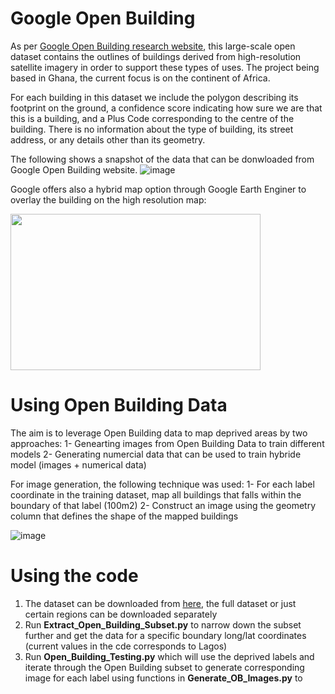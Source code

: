 # Google Open Building 

As per [Google Open Building research website](https://sites.research.google/open-buildings/), this large-scale open dataset contains the outlines of buildings 
derived from high-resolution satellite imagery in order to support these types of uses. The project being based in Ghana, the current focus is on the continent of Africa.  

For each building in this dataset we include the polygon describing its footprint on the ground, a confidence score indicating how sure we are that this is a building, 
and a Plus Code corresponding to the centre of the building. There is no information about the type of building, its street address, or any details other than its geometry.

The following shows a snapshot of the data that can be donwloaded from Google Open Building website.
![image](https://user-images.githubusercontent.com/34656794/164737827-42ae80bc-8c6e-4c9e-9c3c-c66fa021549d.png)  
  
   
Google offers also a hybrid map option through Google Earth Enginer to overlay the building on the high resolution map:  

<img src="https://user-images.githubusercontent.com/34656794/164739572-576e179f-16d9-4c4a-a5f5-8e72ee2fff95.png" width="400" height="250"/>  



# Using Open Building Data

The aim is to leverage Open Building data to map deprived areas by two approaches:
1- Genearting images from Open Building Data to train different models
2- Generating numercial data that can be used to train hybride model (images + numerical data)  

For image generation, the following technique was used:
1- For each label coordinate in the training dataset, map all buildings that falls within the boundary of that label (100m2) 
2- Construct an image using the geometry column that defines the shape of the mapped buildings  

![image](https://user-images.githubusercontent.com/34656794/164742475-84b99530-a9dc-4f6b-8952-8cec027dc253.png)

# Using the code

1. The dataset can be downloaded from [here](https://sites.research.google/open-buildings/), the full dataset or just certain regions can be downloaded separately
2. Run **Extract_Open_Building_Subset.py** to narrow down the subset further and get the data for a specific boundary long/lat coordinates (current values in the cde corresponds to Lagos)
3. Run **Open_Building_Testing.py** which will use the deprived labels and iterate through the Open Building subset to generate corresponding image for each label using functions in **Generate_OB_Images.py** to 
